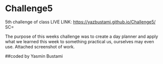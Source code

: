 # Challenge5
5th challenge of class
LIVE LINK:  https://yazbustami.github.io/Challenge5/
SC= 

The purpose of this weeks challenge was to create a day planner and apply what we learned this week to something practical us, ourselves may even use. Attached screenshot of work.

##coded by Yasmin Bustami